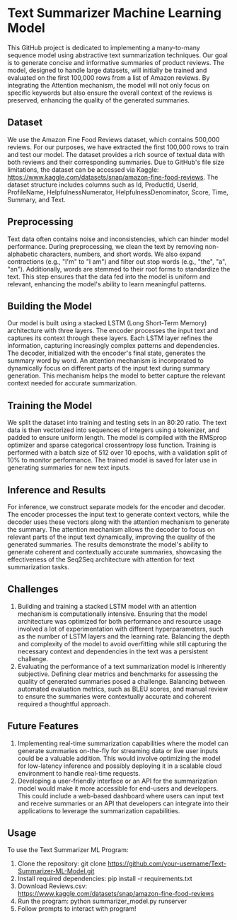 # Text Summarizer Machine Learning Model
This GitHub project is dedicated to implementing a many-to-many sequence model using abstractive text summarization techniques. Our goal is to generate concise and informative summaries of product reviews. The model, designed to handle large datasets, will initially be trained and evaluated on the first 100,000 rows from a list of Amazon reviews. By integrating the Attention mechanism, the model will not only focus on specific keywords but also ensure the overall context of the reviews is preserved, enhancing the quality of the generated summaries.

## Dataset
We use the Amazon Fine Food Reviews dataset, which contains 500,000 reviews. For our purposes, we have extracted the first 100,000 rows to train and test our model. The dataset provides a rich source of textual data with both reviews and their corresponding summaries. Due to GitHub's file size limitations, the dataset can be accessed via Kaggle: https://www.kaggle.com/datasets/snap/amazon-fine-food-reviews. The dataset structure includes columns such as Id, ProductId, UserId, ProfileName, HelpfulnessNumerator, HelpfulnessDenominator, Score, Time, Summary, and Text.

## Preprocessing
Text data often contains noise and inconsistencies, which can hinder model performance. During preprocessing, we clean the text by removing non-alphabetic characters, numbers, and short words. We also expand contractions (e.g., "I'm" to "I am") and filter out stop words (e.g., "the", "a", "an"). Additionally, words are stemmed to their root forms to standardize the text. This step ensures that the data fed into the model is uniform and relevant, enhancing the model's ability to learn meaningful patterns.

## Building the Model
Our model is built using a stacked LSTM (Long Short-Term Memory) architecture with three layers. The encoder processes the input text and captures its context through these layers. Each LSTM layer refines the information, capturing increasingly complex patterns and dependencies. The decoder, initialized with the encoder's final state, generates the summary word by word. An attention mechanism is incorporated to dynamically focus on different parts of the input text during summary generation. This mechanism helps the model to better capture the relevant context needed for accurate summarization.

## Training the Model
We split the dataset into training and testing sets in an 80:20 ratio. The text data is then vectorized into sequences of integers using a tokenizer, and padded to ensure uniform length. The model is compiled with the RMSprop optimizer and sparse categorical crossentropy loss function. Training is performed with a batch size of 512 over 10 epochs, with a validation split of 10% to monitor performance. The trained model is saved for later use in generating summaries for new text inputs.

## Inference and Results
For inference, we construct separate models for the encoder and decoder. The encoder processes the input text to generate context vectors, while the decoder uses these vectors along with the attention mechanism to generate the summary. The attention mechanism allows the decoder to focus on relevant parts of the input text dynamically, improving the quality of the generated summaries. The results demonstrate the model's ability to generate coherent and contextually accurate summaries, showcasing the effectiveness of the Seq2Seq architecture with attention for text summarization tasks.

## Challenges
1. Building and training a stacked LSTM model with an attention mechanism is computationally intensive. Ensuring that the model architecture was optimized for both performance and resource usage involved a lot of experimentation with different hyperparameters, such as the number of LSTM layers and the learning rate. Balancing the depth and complexity of the model to avoid overfitting while still capturing the necessary context and dependencies in the text was a persistent challenge.
2. Evaluating the performance of a text summarization model is inherently subjective. Defining clear metrics and benchmarks for assessing the quality of generated summaries posed a challenge. Balancing between automated evaluation metrics, such as BLEU scores, and manual review to ensure the summaries were contextually accurate and coherent required a thoughtful approach.

## Future Features
1. Implementing real-time summarization capabilities where the model can generate summaries on-the-fly for streaming data or live user inputs could be a valuable addition. This would involve optimizing the model for low-latency inference and possibly deploying it in a scalable cloud environment to handle real-time requests.
2. Developing a user-friendly interface or an API for the summarization model would make it more accessible for end-users and developers. This could include a web-based dashboard where users can input text and receive summaries or an API that developers can integrate into their applications to leverage the summarization capabilities.

## Usage
To use the Text Summarizer ML Program:
1. Clone the repository: git clone https://github.com/your-username/Text-Summarizer-ML-Model.git
2. Install required dependencies: pip install -r requirements.txt
3. Download Reviews.csv: https://www.kaggle.com/datasets/snap/amazon-fine-food-reviews
4. Run the program: python summarizer_model.py runserver
5. Follow prompts to interact with program!
